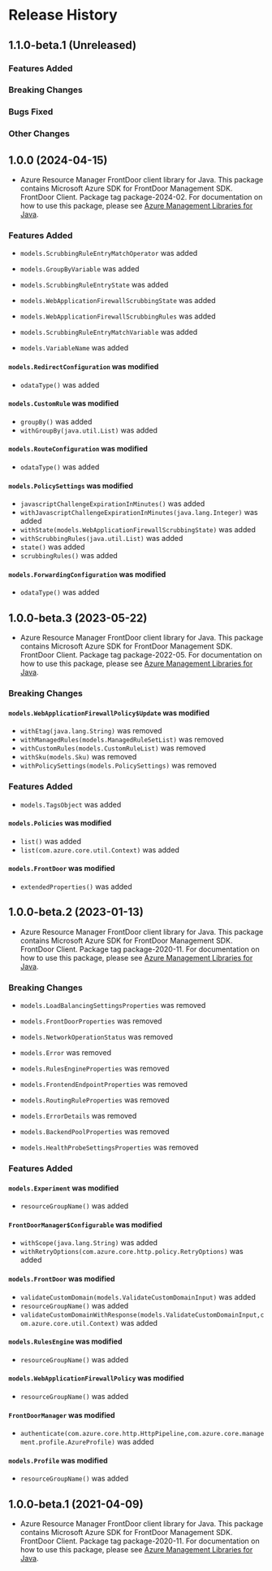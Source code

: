 # Release History

## 1.1.0-beta.1 (Unreleased)

### Features Added

### Breaking Changes

### Bugs Fixed

### Other Changes

## 1.0.0 (2024-04-15)

- Azure Resource Manager FrontDoor client library for Java. This package contains Microsoft Azure SDK for FrontDoor Management SDK. FrontDoor Client. Package tag package-2024-02. For documentation on how to use this package, please see [Azure Management Libraries for Java](https://aka.ms/azsdk/java/mgmt).

### Features Added

* `models.ScrubbingRuleEntryMatchOperator` was added

* `models.GroupByVariable` was added

* `models.ScrubbingRuleEntryState` was added

* `models.WebApplicationFirewallScrubbingState` was added

* `models.WebApplicationFirewallScrubbingRules` was added

* `models.ScrubbingRuleEntryMatchVariable` was added

* `models.VariableName` was added

#### `models.RedirectConfiguration` was modified

* `odataType()` was added

#### `models.CustomRule` was modified

* `groupBy()` was added
* `withGroupBy(java.util.List)` was added

#### `models.RouteConfiguration` was modified

* `odataType()` was added

#### `models.PolicySettings` was modified

* `javascriptChallengeExpirationInMinutes()` was added
* `withJavascriptChallengeExpirationInMinutes(java.lang.Integer)` was added
* `withState(models.WebApplicationFirewallScrubbingState)` was added
* `withScrubbingRules(java.util.List)` was added
* `state()` was added
* `scrubbingRules()` was added

#### `models.ForwardingConfiguration` was modified

* `odataType()` was added

## 1.0.0-beta.3 (2023-05-22)

- Azure Resource Manager FrontDoor client library for Java. This package contains Microsoft Azure SDK for FrontDoor Management SDK. FrontDoor Client. Package tag package-2022-05. For documentation on how to use this package, please see [Azure Management Libraries for Java](https://aka.ms/azsdk/java/mgmt).

### Breaking Changes

#### `models.WebApplicationFirewallPolicy$Update` was modified

* `withEtag(java.lang.String)` was removed
* `withManagedRules(models.ManagedRuleSetList)` was removed
* `withCustomRules(models.CustomRuleList)` was removed
* `withSku(models.Sku)` was removed
* `withPolicySettings(models.PolicySettings)` was removed

### Features Added

* `models.TagsObject` was added

#### `models.Policies` was modified

* `list()` was added
* `list(com.azure.core.util.Context)` was added

#### `models.FrontDoor` was modified

* `extendedProperties()` was added

## 1.0.0-beta.2 (2023-01-13)

- Azure Resource Manager FrontDoor client library for Java. This package contains Microsoft Azure SDK for FrontDoor Management SDK. FrontDoor Client. Package tag package-2020-11. For documentation on how to use this package, please see [Azure Management Libraries for Java](https://aka.ms/azsdk/java/mgmt).

### Breaking Changes

* `models.LoadBalancingSettingsProperties` was removed

* `models.FrontDoorProperties` was removed

* `models.NetworkOperationStatus` was removed

* `models.Error` was removed

* `models.RulesEngineProperties` was removed

* `models.FrontendEndpointProperties` was removed

* `models.RoutingRuleProperties` was removed

* `models.ErrorDetails` was removed

* `models.BackendPoolProperties` was removed

* `models.HealthProbeSettingsProperties` was removed

### Features Added

#### `models.Experiment` was modified

* `resourceGroupName()` was added

#### `FrontDoorManager$Configurable` was modified

* `withScope(java.lang.String)` was added
* `withRetryOptions(com.azure.core.http.policy.RetryOptions)` was added

#### `models.FrontDoor` was modified

* `validateCustomDomain(models.ValidateCustomDomainInput)` was added
* `resourceGroupName()` was added
* `validateCustomDomainWithResponse(models.ValidateCustomDomainInput,com.azure.core.util.Context)` was added

#### `models.RulesEngine` was modified

* `resourceGroupName()` was added

#### `models.WebApplicationFirewallPolicy` was modified

* `resourceGroupName()` was added

#### `FrontDoorManager` was modified

* `authenticate(com.azure.core.http.HttpPipeline,com.azure.core.management.profile.AzureProfile)` was added

#### `models.Profile` was modified

* `resourceGroupName()` was added

## 1.0.0-beta.1 (2021-04-09)

- Azure Resource Manager FrontDoor client library for Java. This package contains Microsoft Azure SDK for FrontDoor Management SDK. FrontDoor Client. Package tag package-2020-11. For documentation on how to use this package, please see [Azure Management Libraries for Java](https://aka.ms/azsdk/java/mgmt).
